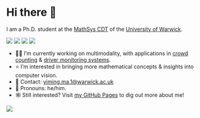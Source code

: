 # Hi there 👋

I am a Ph.D. student at the [MathSys CDT](https://warwick.ac.uk/fac/sci/mathsys/) of the [University of Warwick](https://warwick.ac.uk/).

[![](https://img.shields.io/badge/Python-orange)](https://www.python.org/) [![](https://img.shields.io/badge/PyTorch-green)](https://pytorch.org/)
 [![](https://img.shields.io/github/followers/yiming-m?style=social)](https://www.github.com/yiming-m) [![](https://img.shields.io/twitter/follow/yiming_ma_?style=social)](https://www.twitter.com/yiming_ma_)

- 👨‍💻 I’m currently working on multimodality, with applications in [crowd counting](https://en.wikipedia.org/wiki/Crowd_counting) & [driver monitoring systems](https://en.wikipedia.org/wiki/Driver_monitoring_system).
- ⭐️ I’m interested in bringing more mathematical concepts & insights into computer vision.
- 📧 Contact: [yiming.ma.1@warwick.ac.uk](mailto:yiming.ma.1@warwick.ac.uk)
- 👨 Pronouns: he/him.
- 🕸️ Still interested? Visit [my GitHub Pages](https://yiming-m.github.io) to dig out more about me!

![](https://github-readme-stats.vercel.app/api?username=Yiming-M)
